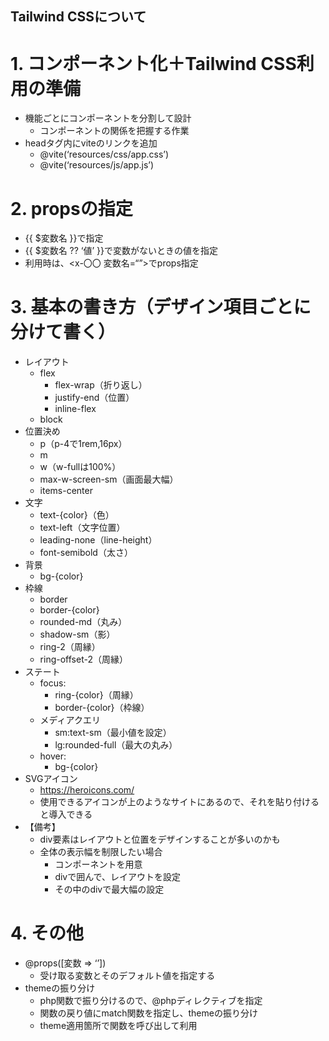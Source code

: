 ## Tailwind CSSについて
# 1. コンポーネント化＋Tailwind CSS利用の準備
* 機能ごとにコンポーネントを分割して設計
    * コンポーネントの関係を把握する作業
* headタグ内にviteのリンクを追加  
    * @vite(‘resources/css/app.css’)
    * @vite(‘resources/js/app.js’)
# 2. propsの指定
* {{ $変数名 }}で指定
* {{ $変数名 ?? ‘値’ }}で変数がないときの値を指定
* 利用時は、<x-〇〇 変数名=“”>でprops指定
# 3. 基本の書き方（デザイン項目ごとに分けて書く）
* レイアウト
    * flex
        * flex-wrap（折り返し）
        * justify-end（位置）
        * inline-flex
    * block
* 位置決め
    * p（p-4で1rem,16px）
    * m
    * w（w-fullは100%）
    * max-w-screen-sm（画面最大幅）
    * items-center
* 文字
    * text-{color}（色）
    * text-left（文字位置）
    * leading-none（line-height）
    * font-semibold（太さ）
* 背景
    * bg-{color}
* 枠線
    * border
    * border-{color}
    * rounded-md（丸み）
    * shadow-sm（影）
    * ring-2（周縁）
    * ring-offset-2（周縁）
* ステート
    * focus:
        * ring-{color}（周縁）
        * border-{color}（枠線）
    * メディアクエリ
        * sm:text-sm（最小値を設定）
        * lg:rounded-full（最大の丸み）
    * hover:
        * bg-{color}
* SVGアイコン
    * https://heroicons.com/
    * 使用できるアイコンが上のようなサイトにあるので、それを貼り付けると導入できる
* 【備考】
    * div要素はレイアウトと位置をデザインすることが多いのかも
    * 全体の表示幅を制限したい場合
        * コンポーネントを用意
        * divで囲んで、レイアウトを設定
        * その中のdivで最大幅の設定
# 4. その他
* @props([変数 => ‘’])
    * 受け取る変数とそのデフォルト値を指定する
* themeの振り分け
    * php関数で振り分けるので、@phpディレクティブを指定
    * 関数の戻り値にmatch関数を指定し、themeの振り分け
    * theme適用箇所で関数を呼び出して利用
